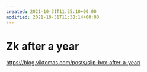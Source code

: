 ```yaml
---
created: 2021-10-31T11:35:10+00:00
modified: 2021-10-31T11:38:14+00:00
---
```


# Zk after a year

https://blog.viktomas.com/posts/slip-box-after-a-year/
